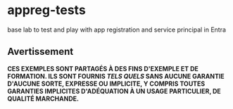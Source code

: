 # appreg-tests
base lab to test and play with app registration and service principal in Entra

## Avertissement
**CES EXEMPLES SONT PARTAGÉS À DES FINS D'EXEMPLE ET DE FORMATION. ILS SONT FOURNIS *TELS QUELS* SANS AUCUNE GARANTIE D'AUCUNE SORTE, EXPRESSE OU IMPLICITE, Y COMPRIS TOUTES GARANTIES IMPLICITES D'ADÉQUATION À UN USAGE PARTICULIER, DE QUALITÉ MARCHANDE.**
```